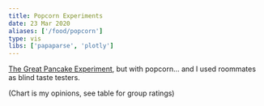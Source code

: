 ```yaml
---
title: Popcorn Experiments
date: 23 Mar 2020
aliases: ['/food/popcorn']
type: vis
libs: ['papaparse', 'plotly']
---
```


[The Great Pancake Experiment](/pancake), but with popcorn... and I used roommates as blind taste testers.

<!--more-->

(Chart is my opinions, see table for group ratings)